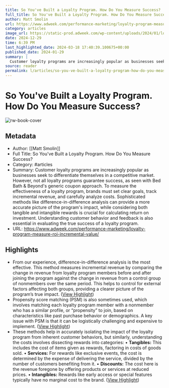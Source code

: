 ```yaml
---
title: So You've Built a Loyalty Program. How Do You Measure Success?
full_title: So You've Built a Loyalty Program. How Do You Measure Success?
author: Matt Smolin
url: https://www.adweek.com/performance-marketing/loyalty-program-measure-roi-incremental-value/
category: articles
image_url: https://static-prod.adweek.com/wp-content/uploads/2024/01/loyalty-program-measure-success-2024-600x315.jpg
date: 2024-12-29
time: 6:39 PM
last_highlighted_date: 2024-03-18 17:40:39.100675+00:00
published_date: 2024-01-29
summary: |
  Customer loyalty programs are increasingly popular as businesses seek to differentiate themselves in a competitive market. However, not all loyalty programs guarantee success, as seen with Bed Bath & Beyond's generic coupon approach. To measure the effectiveness of a loyalty program, brands must set clear goals, track incremental revenue, and carefully analyze costs. Sophisticated methods like difference-in-difference analysis can provide a more accurate picture of the program's impact, while considering both tangible and intangible rewards is crucial for calculating return on investment. Understanding customer behavior and feedback is also essential in evaluating the true success of a loyalty program.
source: reader
permalink: l/articles/so-you-ve-built-a-loyalty-program-how-do-you-measure-success
---
```

# So You've Built a Loyalty Program. How Do You Measure Success?

![rw-book-cover](https://static-prod.adweek.com/wp-content/uploads/2024/01/loyalty-program-measure-success-2024-600x315.jpg)

## Metadata
- Author: [[Matt Smolin]]
- Full Title: So You've Built a Loyalty Program. How Do You Measure Success?
- Category: #articles
- Summary: Customer loyalty programs are increasingly popular as businesses seek to differentiate themselves in a competitive market. However, not all loyalty programs guarantee success, as seen with Bed Bath & Beyond's generic coupon approach. To measure the effectiveness of a loyalty program, brands must set clear goals, track incremental revenue, and carefully analyze costs. Sophisticated methods like difference-in-difference analysis can provide a more accurate picture of the program's impact, while considering both tangible and intangible rewards is crucial for calculating return on investment. Understanding customer behavior and feedback is also essential in evaluating the true success of a loyalty program.
- URL: https://www.adweek.com/performance-marketing/loyalty-program-measure-roi-incremental-value/

## Highlights
- From our experience, difference-in-difference analysis is the most effective. This method measures incremental revenue by comparing the change in revenue from loyalty program members before and after joining the program against the change in revenue from a control group of nonmembers over the same period. This helps to control for external factors affecting both groups, providing a clearer picture of the program’s true impact. ([View Highlight](https://read.readwise.io/read/01hs9acmshzprtk7sabmz2sf6f))
- Propensity score matching (PSM) is also sometimes used, which involves matching each loyalty program member with a nonmember who has a similar profile, or “propensity” to join, based on characteristics like past purchase behavior or demographics. A key issue with PSM is that it can be logistically challenging and expensive to implement. ([View Highlight](https://read.readwise.io/read/01hs9abyy2vj1vh56v2kcxq3ga))
- These methods help in accurately isolating the impact of the loyalty program from inherent customer behaviors, but similarly, understanding the costs involves dissecting rewards into categories:
  • **Tangibles:** This includes the cost of items given as rewards, factoring in costs of goods sold.
  • **Services:** For rewards like exclusive events, the cost is determined by the expense of delivering the service, divided by the number of customers benefiting from it.
  • **Discounts:** The cost here is the revenue foregone by offering products or services at reduced prices.
  • **Intangibles:** Rewards like early access or special features typically have no marginal cost to the brand. ([View Highlight](https://read.readwise.io/read/01hs9adawa94k9w3wj2yqqjhax))


